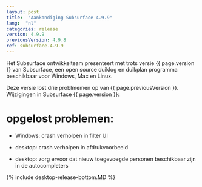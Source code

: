 ```yaml
---
layout: post
title:  "Aankondiging Subsurface 4.9.9"
lang:  "nl"
categories: release
version: 4.9.9
previousVersion: 4.9.8
ref: subsurface-4.9.9
---
```


Het Subsurface ontwikkelteam presenteert met trots versie {{ page.version }} van Subsurface, een open source duiklog en duikplan programma beschikbaar voor Windows, Mac en Linux.

Deze versie lost drie problmemen op van {{ page.previousVersion }}. Wijzigingen in Subsurface {{ page.version }}:

# opgelost problemen:

 - Windows: crash verholpen in filter UI

 - desktop: crash verholpen in afdrukvoorbeeld

 - desktop: zorg ervoor dat nieuw toegevoegde personen beschikbaar zijn in de autocompleters

{% include desktop-release-bottom.MD %}
